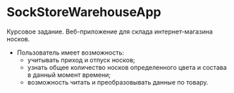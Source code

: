 # SockStoreWarehouseApp
Курсовое задание. Веб-приложение для склада интернет-магазина носков.

- Пользователь имеет возможность:
  - учитывать приход и отпуск носков;
  - узнать общее количество носков определенного цвета и состава в данный момент времени;
  - возможность читать и преобразовывать данные по товару.
